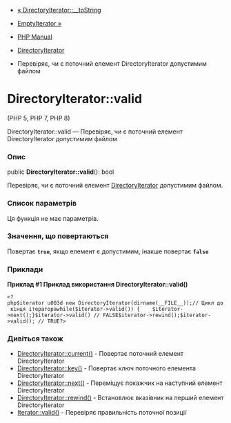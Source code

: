 - [« DirectoryIterator::\_\_toString](directoryiterator.tostring.md)
- [EmptyIterator »](class.emptyiterator.md)

- [PHP Manual](index.md)
- [DirectoryIterator](class.directoryiterator.md)
- Перевіряє, чи є поточний елемент DirectoryIterator допустимим
файлом

# DirectoryIterator::valid

(PHP 5, PHP 7, PHP 8)

DirectoryIterator::valid — Перевіряє, чи є поточний елемент
DirectoryIterator допустимим файлом

### Опис

public **DirectoryIterator::valid**(): bool

Перевіряє, чи є поточний елемент
[DirectoryIterator](class.directoryiterator.md) допустимим файлом.

### Список параметрів

Ця функція не має параметрів.

### Значення, що повертаються

Повертає **`true`**, якщо елемент є допустимим, інакше
повертає **`false`**

### Приклади

**Приклад #1 Приклад використання **DirectoryIterator::valid()****

` <?php$iterator u003d new DirectoryIterator(dirname(__FILE__));// Цикл до кінця ітератораwhile($iterator->valid()) {    $iterator->next();}$iterator->valid() // FALSE$iterator->rewind();$iterator->valid(); // TRUE?> `

### Дивіться також

- [DirectoryIterator::current()](directoryiterator.current.md) -
Повертає поточний елемент DirectoryIterator
- [DirectoryIterator::key()](directoryiterator.key.md) - Повертає
ключ поточного елемента DirectoryIterator
- [DirectoryIterator::next()](directoryiterator.next.md) -
Переміщує покажчик на наступний елемент DirectoryIterator
- [DirectoryIterator::rewind()](directoryiterator.rewind.md) -
Встановлює вказівник на перший елемент DirectoryIterator
- [Iterator::valid()](iterator.valid.md) - Перевіряє правильність
поточної позиції
